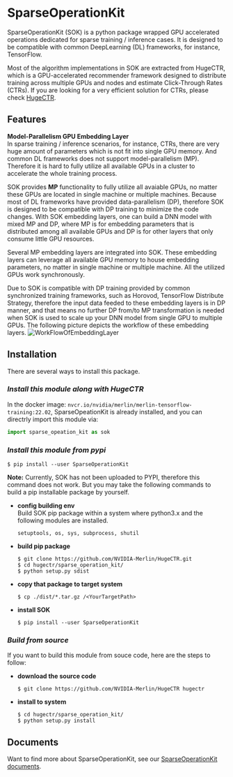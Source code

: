# SparseOperationKit #
SparseOperationKit (SOK) is a python package wrapped GPU accelerated operations dedicated for sparse training / inference cases. It is designed to be compatible with common DeepLearning (DL) frameworks, for instance, TensorFlow.

Most of the algorithm implementations in SOK are extracted from HugeCTR, which is a GPU-accelerated recommender framework designed to distribute training across multiple GPUs and nodes and estimate Click-Through Rates (CTRs). If you are looking for a very efficient solution for CTRs, please check [HugeCTR](https://github.com/NVIDIA-Merlin/HugeCTR#readme).

## Features ##
**Model-Parallelism GPU Embedding Layer** <br>
In sparse training / inference scenarios, for instance, CTRs, there are very huge amount of parameters which is not fit into single GPU memory. And common DL frameworks does not support model-parallelism (MP). Therefore it is hard to fully utilize all available GPUs in a cluster to accelerate the whole training process. 

SOK provides **MP** functionality to fully utilize all avaiable GPUs, no matter these GPUs are located in single machine or multiple machines. Because most of DL frameworks have provided data-parallelism (DP), therefore SOK is designed to be compatible with DP training to minimize the code changes. With SOK embedding layers, one can build a DNN model with mixed MP and DP, where MP is for embedding parameters that is distributed among all available GPUs and DP is for other layers that only consume little GPU resources.

Several MP embedding layers are integrated into SOK. These embedding layers can leverage all available GPU memory to house embedding parameters, no matter in single machine or multiple machine. All the utilized GPUs work synchronously.

Due to SOK is compatible with DP training provided by common synchronized training frameworks, such as Horovod, TensorFlow Distribute Strategy, therefore the input data feeded to these embedding layers is in DP manner, and that means no further DP from/to MP transformation is needed when SOK is used to scale up your DNN model from single GPU to multiple GPUs. The following picture depicts the workflow of these embedding layers.
![WorkFlowOfEmbeddingLayer](documents/source/images/workflow_of_embeddinglayer.png)

## Installation ##
There are several ways to install this package. <br>

### *Install this module along with HugeCTR* ###
In the docker image: `nvcr.io/nvidia/merlin/merlin-tensorflow-training:22.02`, SparseOpeationKit is already installed, and you can directrly import this module via:
```python
import sparse_opeation_kit as sok
```
    
### *Install this module from pypi* ###
```shell
$ pip install --user SparseOperationKit
```
**Note:** Currently, SOK has not been uploaded to PYPI, therefore this command does not work. But you may take the following commands to build a pip installable package by yourself.
+ **config building env** <br>
Build SOK pip package within a system where python3.x and the following modules are installed.
    ```text
    setuptools, os, sys, subprocess, shutil
    ```
+ **build pip package**
    ```shell
    $ git clone https://github.com/NVIDIA-Merlin/HugeCTR.git
    $ cd hugectr/sparse_operation_kit/
    $ python setup.py sdist
    ```
+ **copy that package to target system**
    ```shell
    $ cp ./dist/*.tar.gz /<YourTargetPath>
    ```
+ **install SOK**
    ```shell
    $ pip install --user SparseOperationKit
    ```

### *Build from source* ### 
If you want to build this module from souce code, here are the steps to follow: <br>
+ **download the source code**
    ```shell
    $ git clone https://github.com/NVIDIA-Merlin/HugeCTR hugectr
    ```
+ **install to system**
    ```shell
    $ cd hugectr/sparse_operation_kit/
    $ python setup.py install
    ```

## Documents ##
Want to find more about SparseOperationKit, see our [SparseOperationKit documents](https://nvidia-merlin.github.io/HugeCTR/sparse_operation_kit/master/index.html).
